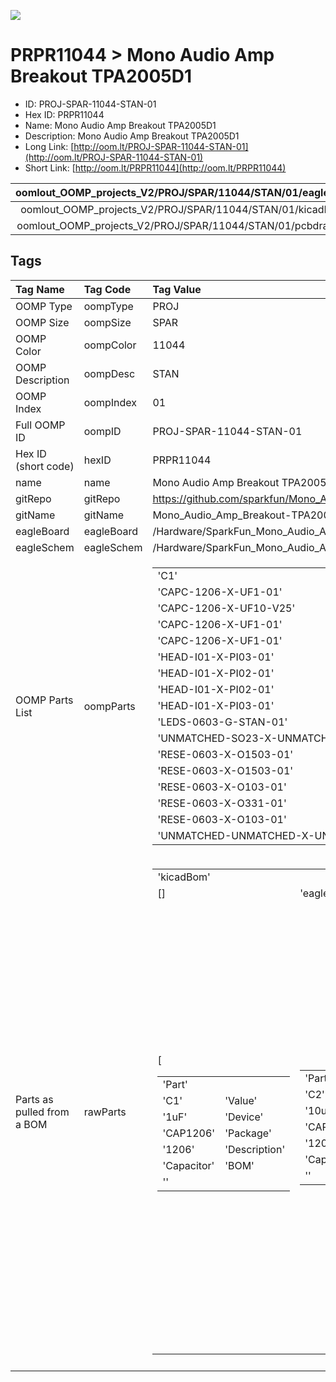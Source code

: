 


  
![][im]
# PRPR11044 > Mono Audio Amp Breakout TPA2005D1

- ID: PROJ-SPAR-11044-STAN-01
- Hex ID: PRPR11044
- Name: Mono Audio Amp Breakout TPA2005D1
- Description: Mono Audio Amp Breakout TPA2005D1
- Long Link: [http://oom.lt/PROJ-SPAR-11044-STAN-01](http://oom.lt/PROJ-SPAR-11044-STAN-01)
- Short Link: [http://oom.lt/PRPR11044](http://oom.lt/PRPR11044)
  

|oomlout_OOMP_projects_V2/PROJ/SPAR/11044/STAN/01/eagleImage.png|oomlout_OOMP_projects_V2/PROJ/SPAR/11044/STAN/01/eagleSchemImage.png|oomlout_OOMP_projects_V2/PROJ/SPAR/11044/STAN/01/kicadPcb3dFront.png|oomlout_OOMP_projects_V2/PROJ/SPAR/11044/STAN/01/kicadPcb3dBack.png|
| :---: | :---: | :---: | :---: |
|oomlout_OOMP_projects_V2/PROJ/SPAR/11044/STAN/01/kicadPcb3d.png|oomlout_OOMP_projects_V2/PROJ/SPAR/11044/STAN/01/bomBack.png|oomlout_OOMP_projects_V2/PROJ/SPAR/11044/STAN/01/bomFront.png|oomlout_OOMP_projects_V2/PROJ/SPAR/11044/STAN/01/pcbdraw.svg|
|oomlout_OOMP_projects_V2/PROJ/SPAR/11044/STAN/01/pcbdrawBack.svg||||

## Tags
  

|Tag Name|Tag Code|Tag Value|
| :--- | :--- | :--- |
|OOMP Type|oompType|PROJ|
|OOMP Size|oompSize|SPAR|
|OOMP Color|oompColor|11044|
|OOMP Description|oompDesc|STAN|
|OOMP Index|oompIndex|01|
|Full OOMP ID|oompID|PROJ-SPAR-11044-STAN-01|
|Hex ID (short code)|hexID|PRPR11044|
|name|name|Mono Audio Amp Breakout TPA2005D1|
|gitRepo|gitRepo|https://github.com/sparkfun/Mono_Audio_Amp_Breakout-TPA2005D1|
|gitName|gitName|Mono_Audio_Amp_Breakout-TPA2005D1|
|eagleBoard|eagleBoard|/Hardware/SparkFun_Mono_Audio_Amp-TPA2005D1.brd|
|eagleSchem|eagleSchem|/Hardware/SparkFun_Mono_Audio_Amp-TPA2005D1.sch|
|OOMP Parts List|oompParts|<table><tr><td>'C1'</td></tr><tr><td> 'CAPC-1206-X-UF1-01'</td><td> 'C2'</td></tr><tr><td> 'CAPC-1206-X-UF10-V25'</td><td> 'C3'</td></tr><tr><td> 'CAPC-1206-X-UF1-01'</td><td> 'C4'</td></tr><tr><td> 'CAPC-1206-X-UF1-01'</td><td> 'JP1'</td></tr><tr><td> 'HEAD-I01-X-PI03-01'</td><td> 'JP2'</td></tr><tr><td> 'HEAD-I01-X-PI02-01'</td><td> 'JP3'</td></tr><tr><td> 'HEAD-I01-X-PI02-01'</td><td> 'JP4'</td></tr><tr><td> 'HEAD-I01-X-PI03-01'</td><td> 'LED1'</td></tr><tr><td> 'LEDS-0603-G-STAN-01'</td><td> 'Q1'</td></tr><tr><td> 'UNMATCHED-SO23-X-UNMATCHED-01'</td><td> 'R1'</td></tr><tr><td> 'RESE-0603-X-O1503-01'</td><td> 'R2'</td></tr><tr><td> 'RESE-0603-X-O1503-01'</td><td> 'R3'</td></tr><tr><td> 'RESE-0603-X-O103-01'</td><td> 'R4'</td></tr><tr><td> 'RESE-0603-X-O331-01'</td><td> 'R5'</td></tr><tr><td> 'RESE-0603-X-O103-01'</td><td> 'U1'</td></tr><tr><td> 'UNMATCHED-UNMATCHED-X-UNMATCHED-01'</td></tr></table>|
|Parts as pulled from a BOM|rawParts|<table><tr><td>'kicadBom'</td></tr><tr><td> []</td><td> 'eagleBom'</td></tr><tr><td> [<table><tr><td>'Part'</td></tr><tr><td> 'C1'</td><td> 'Value'</td></tr><tr><td> '1uF'</td><td> 'Device'</td></tr><tr><td> 'CAP1206'</td><td> 'Package'</td></tr><tr><td> '1206'</td><td> 'Description'</td></tr><tr><td> 'Capacitor'</td><td> 'BOM'</td></tr><tr><td> ''</td></tr></table></td><td> <table><tr><td>'Part'</td></tr><tr><td> 'C2'</td><td> 'Value'</td></tr><tr><td> '10uF'</td><td> 'Device'</td></tr><tr><td> 'CAP1206'</td><td> 'Package'</td></tr><tr><td> '1206'</td><td> 'Description'</td></tr><tr><td> 'Capacitor'</td><td> 'BOM'</td></tr><tr><td> ''</td></tr></table></td><td> <table><tr><td>'Part'</td></tr><tr><td> 'C3'</td><td> 'Value'</td></tr><tr><td> '1uF'</td><td> 'Device'</td></tr><tr><td> 'CAP1206'</td><td> 'Package'</td></tr><tr><td> '1206'</td><td> 'Description'</td></tr><tr><td> 'Capacitor'</td><td> 'BOM'</td></tr><tr><td> ''</td></tr></table></td><td> <table><tr><td>'Part'</td></tr><tr><td> 'C4'</td><td> 'Value'</td></tr><tr><td> '1uF'</td><td> 'Device'</td></tr><tr><td> 'CAP1206'</td><td> 'Package'</td></tr><tr><td> '1206'</td><td> 'Description'</td></tr><tr><td> 'Capacitor'</td><td> 'BOM'</td></tr><tr><td> ''</td></tr></table></td><td> <table><tr><td>'Part'</td></tr><tr><td> 'JP1'</td><td> 'Value'</td></tr><tr><td> 'POWER'</td><td> 'Device'</td></tr><tr><td> 'M03PTH'</td><td> 'Package'</td></tr><tr><td> '1X03'</td><td> 'Description'</td></tr><tr><td> 'Header 3'</td><td> 'BOM'</td></tr><tr><td> ''</td></tr></table></td><td> <table><tr><td>'Part'</td></tr><tr><td> 'JP2'</td><td> 'Value'</td></tr><tr><td> 'IN'</td><td> 'Device'</td></tr><tr><td> 'M02PTH'</td><td> 'Package'</td></tr><tr><td> '1X02'</td><td> 'Description'</td></tr><tr><td> 'Header 2'</td><td> 'BOM'</td></tr><tr><td> ''</td></tr></table></td><td> <table><tr><td>'Part'</td></tr><tr><td> 'JP3'</td><td> 'Value'</td></tr><tr><td> 'OUT'</td><td> 'Device'</td></tr><tr><td> 'M02PTH'</td><td> 'Package'</td></tr><tr><td> '1X02'</td><td> 'Description'</td></tr><tr><td> 'Header 2'</td><td> 'BOM'</td></tr><tr><td> ''</td></tr></table></td><td> <table><tr><td>'Part'</td></tr><tr><td> 'JP4'</td><td> 'Value'</td></tr><tr><td> 'VOLUME'</td><td> 'Device'</td></tr><tr><td> 'M03PTH'</td><td> 'Package'</td></tr><tr><td> '1X03'</td><td> 'Description'</td></tr><tr><td> 'Header 3'</td><td> 'BOM'</td></tr><tr><td> ''</td></tr></table></td><td> <table><tr><td>'Part'</td></tr><tr><td> 'JP5'</td><td> 'Value'</td></tr><tr><td> 'FIDUCIALUFIDUCIAL'</td><td> 'Device'</td></tr><tr><td> 'FIDUCIALUFIDUCIAL'</td><td> 'Package'</td></tr><tr><td> 'MICRO-FIDUCIAL'</td><td> 'Description'</td></tr><tr><td> 'Fiducial Alignment Points'</td><td> 'BOM'</td></tr><tr><td> ''</td></tr></table></td><td> <table><tr><td>'Part'</td></tr><tr><td> 'JP6'</td><td> 'Value'</td></tr><tr><td> 'FIDUCIALUFIDUCIAL'</td><td> 'Device'</td></tr><tr><td> 'FIDUCIALUFIDUCIAL'</td><td> 'Package'</td></tr><tr><td> 'MICRO-FIDUCIAL'</td><td> 'Description'</td></tr><tr><td> 'Fiducial Alignment Points'</td><td> 'BOM'</td></tr><tr><td> ''</td></tr></table></td><td> <table><tr><td>'Part'</td></tr><tr><td> 'LED1'</td><td> 'Value'</td></tr><tr><td> ''</td><td> 'Device'</td></tr><tr><td> 'LED0603'</td><td> 'Package'</td></tr><tr><td> 'LED-0603'</td><td> 'Description'</td></tr><tr><td> 'LEDs'</td><td> 'BOM'</td></tr><tr><td> ''</td></tr></table></td><td> <table><tr><td>'Part'</td></tr><tr><td> 'LOGO1'</td><td> 'Value'</td></tr><tr><td> 'LOGO-SFENW2'</td><td> 'Device'</td></tr><tr><td> 'LOGO-SFENW2'</td><td> 'Package'</td></tr><tr><td> 'SFE-NEW-WEB'</td><td> 'Description'</td></tr><tr><td> 'Spark Fun Electronics PCB Logo'</td><td> 'BOM'</td></tr><tr><td> ''</td></tr></table></td><td> <table><tr><td>'Part'</td></tr><tr><td> 'LOGO2'</td><td> 'Value'</td></tr><tr><td> 'LOGO-SFESK'</td><td> 'Device'</td></tr><tr><td> 'LOGO-SFESK'</td><td> 'Package'</td></tr><tr><td> 'SFE-LOGO-FLAME'</td><td> 'Description'</td></tr><tr><td> 'Spark Fun Electronics PCB Logo'</td><td> 'BOM'</td></tr><tr><td> ''</td></tr></table></td><td> <table><tr><td>'Part'</td></tr><tr><td> 'Q1'</td><td> 'Value'</td></tr><tr><td> 'MMBT2222A'</td><td> 'Device'</td></tr><tr><td> 'TRANSISTOR_NPNSOT23-3'</td><td> 'Package'</td></tr><tr><td> 'SOT23-3'</td><td> 'Description'</td></tr><tr><td> 'Transistor NPN'</td><td> 'BOM'</td></tr><tr><td> ''</td></tr></table></td><td> <table><tr><td>'Part'</td></tr><tr><td> 'R1'</td><td> 'Value'</td></tr><tr><td> '150K'</td><td> 'Device'</td></tr><tr><td> 'RESISTOR0603-RES'</td><td> 'Package'</td></tr><tr><td> '0603-RES'</td><td> 'Description'</td></tr><tr><td> 'Resistor'</td><td> 'BOM'</td></tr><tr><td> ''</td></tr></table></td><td> <table><tr><td>'Part'</td></tr><tr><td> 'R1A'</td><td> 'Value'</td></tr><tr><td> 'DNP'</td><td> 'Device'</td></tr><tr><td> 'RESISTORAXIAL-0.3'</td><td> 'Package'</td></tr><tr><td> 'AXIAL-0.3'</td><td> 'Description'</td></tr><tr><td> 'Resistor'</td><td> 'BOM'</td></tr><tr><td> ''</td></tr></table></td><td> <table><tr><td>'Part'</td></tr><tr><td> 'R2'</td><td> 'Value'</td></tr><tr><td> '150K'</td><td> 'Device'</td></tr><tr><td> 'RESISTOR0603-RES'</td><td> 'Package'</td></tr><tr><td> '0603-RES'</td><td> 'Description'</td></tr><tr><td> 'Resistor'</td><td> 'BOM'</td></tr><tr><td> ''</td></tr></table></td><td> <table><tr><td>'Part'</td></tr><tr><td> 'R2A'</td><td> 'Value'</td></tr><tr><td> 'DNP'</td><td> 'Device'</td></tr><tr><td> 'RESISTORAXIAL-0.3'</td><td> 'Package'</td></tr><tr><td> 'AXIAL-0.3'</td><td> 'Description'</td></tr><tr><td> 'Resistor'</td><td> 'BOM'</td></tr><tr><td> ''</td></tr></table></td><td> <table><tr><td>'Part'</td></tr><tr><td> 'R3'</td><td> 'Value'</td></tr><tr><td> '10K'</td><td> 'Device'</td></tr><tr><td> 'RESISTOR0603-RES'</td><td> 'Package'</td></tr><tr><td> '0603-RES'</td><td> 'Description'</td></tr><tr><td> 'Resistor'</td><td> 'BOM'</td></tr><tr><td> ''</td></tr></table></td><td> <table><tr><td>'Part'</td></tr><tr><td> 'R4'</td><td> 'Value'</td></tr><tr><td> '330'</td><td> 'Device'</td></tr><tr><td> 'RESISTOR0603-RES'</td><td> 'Package'</td></tr><tr><td> '0603-RES'</td><td> 'Description'</td></tr><tr><td> 'Resistor'</td><td> 'BOM'</td></tr><tr><td> ''</td></tr></table></td><td> <table><tr><td>'Part'</td></tr><tr><td> 'R5'</td><td> 'Value'</td></tr><tr><td> '10K'</td><td> 'Device'</td></tr><tr><td> 'RESISTOR0603-RES'</td><td> 'Package'</td></tr><tr><td> '0603-RES'</td><td> 'Description'</td></tr><tr><td> 'Resistor'</td><td> 'BOM'</td></tr><tr><td> ''</td></tr></table></td><td> <table><tr><td>'Part'</td></tr><tr><td> 'SJ1'</td><td> 'Value'</td></tr><tr><td> ''</td><td> 'Device'</td></tr><tr><td> 'SOLDERJUMPERNC2'</td><td> 'Package'</td></tr><tr><td> 'SJ_2S-NOTRACE'</td><td> 'Description'</td></tr><tr><td> 'Solder Jumper'</td><td> 'BOM'</td></tr><tr><td> ''</td></tr></table></td><td> <table><tr><td>'Part'</td></tr><tr><td> 'U$1'</td><td> 'Value'</td></tr><tr><td> 'CREATIVE_COMMONS'</td><td> 'Device'</td></tr><tr><td> 'CREATIVE_COMMONS'</td><td> 'Package'</td></tr><tr><td> 'CREATIVE_COMMONS'</td><td> 'Description'</td></tr><tr><td> ''</td><td> 'BOM'</td></tr><tr><td> ''</td></tr></table></td><td> <table><tr><td>'Part'</td></tr><tr><td> 'U$2'</td><td> 'Value'</td></tr><tr><td> 'OSHW-LOGOS'</td><td> 'Device'</td></tr><tr><td> 'OSHW-LOGOS'</td><td> 'Package'</td></tr><tr><td> 'OSHW-LOGO-S'</td><td> 'Description'</td></tr><tr><td> 'Open Source Hardware Logo This logo indicates the piece of hardware it is found on incorporates a OSHW license and/or adheres to the definition of open source hardware found here</td></tr><tr><td> http</td></tr><tr><td>//freedomdefined.org/OSHW'</td><td> 'BOM'</td></tr><tr><td> ''</td></tr></table></td><td> <table><tr><td>'Part'</td></tr><tr><td> 'U1'</td><td> 'Value'</td></tr><tr><td> 'TPA2005D1DRB'</td><td> 'Device'</td></tr><tr><td> 'TPA2005D1DRB'</td><td> 'Package'</td></tr><tr><td> 'QFN-8_PAD'</td><td> 'Description'</td></tr><tr><td> '1.4W MONO CLASS-D AUDIO POWER AMPLIFIER'</td><td> 'BOM'</td></tr><tr><td> ''</td></tr></table>]</td></tr></table>|
||||



[im]: PROJ/SPAR/11044/STAN/01/kicadPcb3d_450.png
